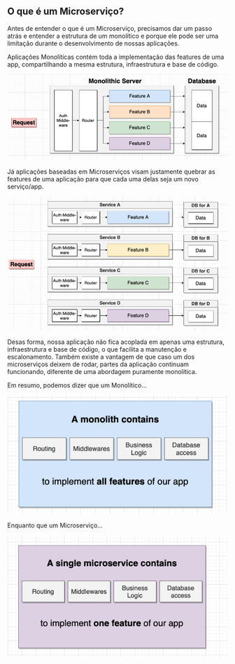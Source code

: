 ## O que é um Microserviço?

Antes de entender o que é um Microserviço, precisamos dar um passo atrás e entender a estrutura de um monolítico e porque ele pode ser uma limitação durante o desenvolvimento de nossas aplicações. 

Aplicações Monolíticas contém toda a implementação das features de uma app, compartilhando a mesma estrutura, infraestrutura e base de código. 

![](../images/monolitico.png)

Já aplicações baseadas em Microserviços visam justamente quebrar as features de uma aplicação para que cada uma delas seja um novo serviço/app. 

![](../images/microservico.png)

Desas forma, nossa aplicação não fica acoplada em apenas uma estrutura, infraestrutura e base de código, o que facilita a manutenção e escalonamento. Também existe a vantagem de que caso um dos microserviços deixem de rodar, partes da aplicação continuam funcionando, diferente de uma abordagem puramente monolítica. 

Em resumo, podemos dizer que um Monolítico...

![](../images/resumo_monolitico.png)


Enquanto que um Microserviço...

![](../images/resumo_microservico.png)
